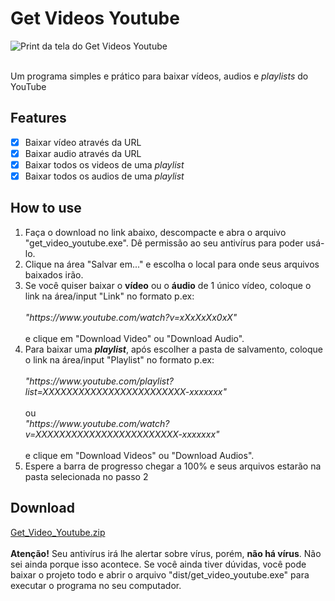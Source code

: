 # Get Videos Youtube
<div display="block" width="100%">
<img alt="Print da tela do Get Videos Youtube" src="https://cdn.discordapp.com/attachments/949455798281601045/951153985413345340/Get_Videos_YouTube.png">
</div><br>
<p>Um programa simples e prático para baixar vídeos, audios e <i>playlists</i> do YouTube</p>

## Features
- [x] Baixar vídeo através da URL<br>
- [x] Baixar audio através da URL<br>
- [x] Baixar todos os videos de uma <i>playlist</i><br>
- [x] Baixar todos os audios de uma <i>playlist</i><br>

## How to use
<ol>
<li>Faça o download no link abaixo, descompacte e abra o arquivo "get_video_youtube.exe". Dê permissão ao seu antivírus para poder usá-lo.
</li>
<li>Clique na área "Salvar em..." e escolha o local para onde seus arquivos baixados irão.</li>
<li>Se você quiser baixar o <strong>vídeo</strong> ou o <strong>áudio</strong> de 1 único vídeo, coloque o link na área/input "Link" no formato p.ex: <br><br><i>"https://www.youtube.com/watch?v=xXxXxXx0xX"</i> <br><br>e clique em "Download Video" ou "Download Audio".</li>
<li>Para baixar uma <strong><i>playlist</i></strong>, após escolher a pasta de salvamento, coloque o link na área/input "Playlist" no formato p.ex: <br><br><i>"https://www.youtube.com/playlist?list=XXXXXXXXXXXXXXXXXXXXXXXX-xxxxxxx"</i> <br></br>ou <br><i>"https://www.youtube.com/watch?v=XXXXXXXXXXXXXXXXXXXXXXXX-xxxxxxx"</i> <br><br>e clique em "Download Videos" ou "Download Audios".</li> 
<li>Espere a barra de progresso chegar a 100% e seus arquivos estarão na pasta selecionada no passo 2</li>
</ol>

## Download
[Get_Video_Youtube.zip](https://drive.google.com/file/d/16pKadAVxqCFVuVtaRS5dJQ4nDvze7QsJ/view?usp=sharing) <br><br>
**Atenção!** Seu antivírus irá lhe alertar sobre vírus, porém, **não há vírus**. Não sei ainda porque isso acontece. Se você ainda tiver dúvidas, você pode baixar o projeto todo e abrir o arquivo "dist/get_video_youtube.exe" para executar o programa no seu computador.
